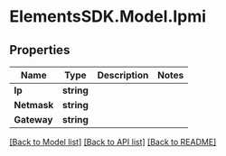 # ElementsSDK.Model.Ipmi

## Properties

Name | Type | Description | Notes
------------ | ------------- | ------------- | -------------
**Ip** | **string** |  | 
**Netmask** | **string** |  | 
**Gateway** | **string** |  | 

[[Back to Model list]](../#documentation-for-models) [[Back to API list]](../#documentation-for-api-endpoints) [[Back to README]](../)

